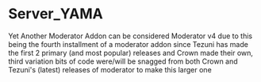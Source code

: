 # Server_YAMA
Yet Another Moderator Addon
can be considered Moderator v4 due to this being the fourth installment of a moderator addon since Tezuni has made the first 2 primary (and most popular) releases and Crown made their own, third variation
bits of code were/will be snagged from both Crown and Tezuni's (latest) releases of moderator to make this larger one
